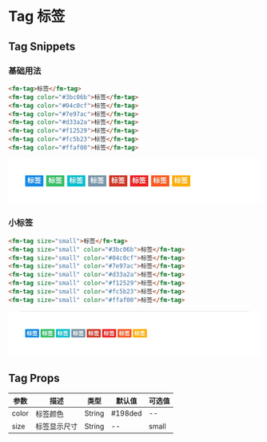 # Tag 标签

## Tag Snippets

### 基础用法

```html
<fm-tag>标签</fm-tag>
<fm-tag color="#3bc06b">标签</fm-tag>
<fm-tag color="#04c0cf">标签</fm-tag>
<fm-tag color="#7e97ac">标签</fm-tag>
<fm-tag color="#d33a2a">标签</fm-tag>
<fm-tag color="#f12529">标签</fm-tag>
<fm-tag color="#fc5b23">标签</fm-tag>
<fm-tag color="#ffaf00">标签</fm-tag>
```

![](img/tag/tag.png)

### 小标签

```html
<fm-tag size="small">标签</fm-tag>
<fm-tag size="small" color="#3bc06b">标签</fm-tag>
<fm-tag size="small" color="#04c0cf">标签</fm-tag>
<fm-tag size="small" color="#7e97ac">标签</fm-tag>
<fm-tag size="small" color="#d33a2a">标签</fm-tag>
<fm-tag size="small" color="#f12529">标签</fm-tag>
<fm-tag size="small" color="#fc5b23">标签</fm-tag>
<fm-tag size="small" color="#ffaf00">标签</fm-tag>
```

![](img/tag/tag-small.png)

## Tag Props

|  参数  |  描述  |  类型  |  默认值  | 可选值  |
|  -----  |  -----  |  -----  |  -----  |  -----  |
|  color  |  标签颜色  |  String  |  #198ded  |  --  |
|  size  |  标签显示尺寸  |  String  |  --  |  small  |
